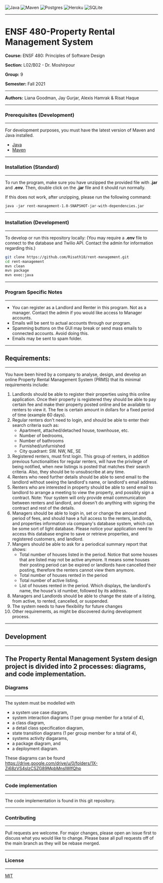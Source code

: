 <img alt="Java" src="https://img.shields.io/badge/java-%23ED8B00.svg?style=for-the-badge&logo=java&logoColor=white"/> <img alt="Maven" src="https://img.shields.io/badge/Apache%20Maven-C71A36?style=for-the-badge&logo=Apache%20Maven&logoColor=white"/> <img alt="Postgres" src="https://img.shields.io/badge/postgres-%23316192.svg?style=for-the-badge&logo=postgresql&logoColor=white"/> <img alt="Heroku" src="https://img.shields.io/badge/heroku-%23430098.svg?style=for-the-badge&logo=heroku&logoColor=white"/> <img alt="SQLite" src="https://img.shields.io/badge/sqlite-%2307405e.svg?style=for-the-badge&logo=sqlite&logoColor=white"/>

---

# ENSF 480-Property Rental Management System

**Course:** ENSF 480: Principles of Software Design

**Section:** L02/B02 - Dr. Moshirpour

**Group:** 9

**Semester:** Fall 2021

---
**Authors:** Liana Goodman, Jay Gurjar, Alexis Hamrak & Risat Haque

---

### **Prerequisites (Development)**

---

For development purposes, you must have the latest version of Maven and Java installed.

- [Java](https://www.oracle.com/java/technologies/downloads/)
- [Maven](https://maven.apache.org/)

---

### **Installation (Standard)**

---

To run the program, make sure you have unzipped the provided file with **.jar** and **.env**. Then, double click on the **.jar** file and it should run normally.

If this does not work, after unzipping, please run the following command:

```
java -jar rent-management-1.0-SNAPSHOT-jar-with-dependencies.jar
```

---

### **Installation (Development)**

---

To develop or run this repository locally: (You may require a **.env** file to connect to the database and Twilio API. Contact the admin for information regarding this.)

```bash
git clone https://github.com/Risath18/rent-management.git
cd rent-management
mvn clean
mvn package
mvn exec:java
```

---

### **Program Specific Notes**

---

- You can register as a Landlord and Renter in this program. Not as a manager. Contact the admin if you would like access to Manager accounts.
- Emails will be sent to actual accounts through our program.
- Spamming buttons on the GUI may break or send mass emails to connected accounts. Avoid doing this.
- Emails may be sent to spam folder.

---

## **Requirements:**

---

You have been hired by a company to analyse, design, and develop an online Property Rental Management System (PRMS) that its minimal requirements include:

1. Landlords should be able to register their properties using this online application. Once their property is registered they should be able to pay certain fee and make their property posted online and be available to renters to view it. The fee is certain amount in dollars for a fixed period of time (example 60 days).
2. Regular renters don't need to login, and should be able to enter their search criteria such as:
   - Apartment, attached/detached house, townhouse, etc.
   - Number of bedrooms,
   - Number of bathrooms
   - Furnished/unfurnished
   - City quadrant: SW. NW, NE, SE
3. Registered renters, must first login. This group of renters, in addition previous functionalities for regular renters, will have the privilege of being notified, when new listings is posted that matches their search criteria. Also, they should be to unsubscribe at any time.
4. Renters who need further details should be able to send email to the landlord without seeing the landlord's name, or landlord's email address.
5. Renters who are interested in property should be able to send email to landlord to arrange a meeting to view the property, and possibly sign a contract. Note: Your system will only provide email communication between renters and landlord, and doesn't do anything with signing the contract and rest of the details.
6. Managers should be able to login in, set or change the amount and period of fees, and should have a full access to the renters, landlords, and properties information via company's database system, which can be some sort of light database. Please notice your application need to access this database engine to save or
   retrieve properties, and registered customers, and landlord.
7. Mangers should be able to ask for a periodical summary report that shows:
   - Total number of houses listed in the period. Notice that some houses that are listed may not be active anymore. It means some houses their posting period can be expired or landlords have cancelled their posting, therefore the renters cannot view them anymore.
   - Total number of houses rented in the period
   - Total number of active listing.
   - List of houses rented in the period. Which displays, the landlord's name, the house's id number, followed by its address.
8. Managers and Landlords should be able to change the state of a listing, from active, to rented, cancelled, or suspended.
9. The system needs to have flexibility for future changes
10. Other requirements, as might be discovered during development process.

---

## **Development**

---

## The Property Rental Management System design project is divided into 2 processes: diagrams, and code implementation.

### **Diagrams**

---

The system must be modelled with

- a system use case diagram,
- system interaction diagrams (1 per group member for a total of 4),
- a class diagram,
- a detail class specification diagram,
- state transition diagrams (1 per group member for a total of 4),
- systems activity diagarams,
- a package diagram, and
- a deployment diagram.

These diagrams can be found https://drive.google.com/drive/u/0/folders/1X-Zi68zVS4sIzCSZG89MpbMnslWlfQhp

---

### **Code implementation**

---

The code implementation is found in this git repository.

---

### **Contributing**

---

Pull requests are welcome. For major changes, please open an issue first to discuss what you would like to change. Please base all pull requests off of the main branch as they will be rebase merged.

---

### **License**

---

[MIT](https://choosealicense.com/licenses/mit/)

